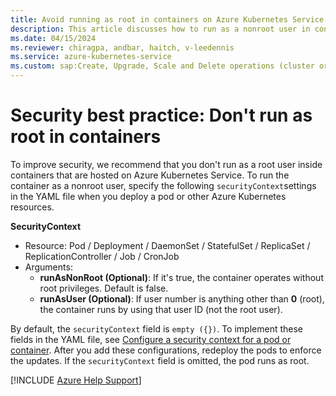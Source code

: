 ```yaml
---
title: Avoid running as root in containers on Azure Kubernetes Service
description: This article discusses how to run as a nonroot user in containers by using the securityContext field.
ms.date: 04/15/2024
ms.reviewer: chiragpa, andbar, haitch, v-leedennis
ms.service: azure-kubernetes-service
ms.custom: sap:Create, Upgrade, Scale and Delete operations (cluster or nodepool)
---
```

# Security best practice: Don't run as root in containers

To improve security, we recommend that you don't run as a root user inside containers that are hosted on Azure Kubernetes Service. To run the container as a nonroot user, specify the following `securityContext`settings in the YAML file when you deploy a pod or other Azure Kubernetes resources.

**SecurityContext**

- Resource: Pod / Deployment / DaemonSet / StatefulSet / ReplicaSet / ReplicationController / Job / CronJob
- Arguments:
    - **runAsNonRoot (Optional)**: If it's true, the container operates without root privileges. Default is false.
    - **runAsUser (Optional)**: If user number is anything other than **0** (root), the container runs by using that user ID (not the root user).

By default, the `securityContext` field is `empty ({})`. To implement these fields in the YAML file, see [Configure a security context for a pod or container](https://kubernetes.io/docs/tasks/configure-pod-container/security-context/). After you add these configurations, redeploy the pods to enforce the updates. If the `securityContext` field is omitted, the pod runs as root.

[!INCLUDE [Azure Help Support](../../../includes/azure-help-support.md)]
